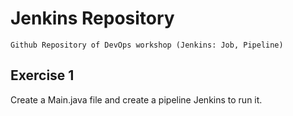 # Jenkins Repository
    Github Repository of DevOps workshop (Jenkins: Job, Pipeline)

## Exercise 1
Create a Main.java file and create a pipeline Jenkins to run it.
